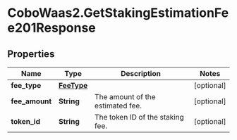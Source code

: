 # CoboWaas2.GetStakingEstimationFee201Response

## Properties

Name | Type | Description | Notes
------------ | ------------- | ------------- | -------------
**fee_type** | [**FeeType**](FeeType.md) |  | [optional] 
**fee_amount** | **String** | The amount of the estimated fee. | [optional] 
**token_id** | **String** | The token ID of the staking fee. | [optional] 


